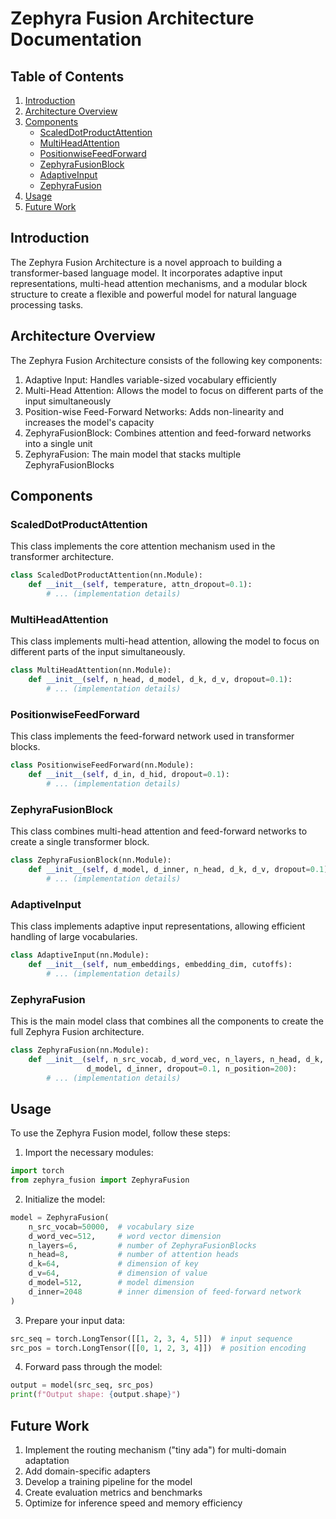 # Zephyra Fusion Architecture Documentation

## Table of Contents
1. [Introduction](#introduction)
2. [Architecture Overview](#architecture-overview)
3. [Components](#components)
   - [ScaledDotProductAttention](#scaleddotproductattention)
   - [MultiHeadAttention](#multiheadattention)
   - [PositionwiseFeedForward](#positionwisefeedforward)
   - [ZephyraFusionBlock](#zephyrafusionblock)
   - [AdaptiveInput](#adaptiveinput)
   - [ZephyraFusion](#zephyrafusion)
4. [Usage](#usage)
5. [Future Work](#future-work)

## Introduction

The Zephyra Fusion Architecture is a novel approach to building a transformer-based language model. It incorporates adaptive input representations, multi-head attention mechanisms, and a modular block structure to create a flexible and powerful model for natural language processing tasks.

## Architecture Overview

The Zephyra Fusion Architecture consists of the following key components:

1. Adaptive Input: Handles variable-sized vocabulary efficiently
2. Multi-Head Attention: Allows the model to focus on different parts of the input simultaneously
3. Position-wise Feed-Forward Networks: Adds non-linearity and increases the model's capacity
4. ZephyraFusionBlock: Combines attention and feed-forward networks into a single unit
5. ZephyraFusion: The main model that stacks multiple ZephyraFusionBlocks

## Components

### ScaledDotProductAttention

This class implements the core attention mechanism used in the transformer architecture.

```python
class ScaledDotProductAttention(nn.Module):
    def __init__(self, temperature, attn_dropout=0.1):
        # ... (implementation details)
```

### MultiHeadAttention

This class implements multi-head attention, allowing the model to focus on different parts of the input simultaneously.

```python
class MultiHeadAttention(nn.Module):
    def __init__(self, n_head, d_model, d_k, d_v, dropout=0.1):
        # ... (implementation details)
```

### PositionwiseFeedForward

This class implements the feed-forward network used in transformer blocks.

```python
class PositionwiseFeedForward(nn.Module):
    def __init__(self, d_in, d_hid, dropout=0.1):
        # ... (implementation details)
```

### ZephyraFusionBlock

This class combines multi-head attention and feed-forward networks to create a single transformer block.

```python
class ZephyraFusionBlock(nn.Module):
    def __init__(self, d_model, d_inner, n_head, d_k, d_v, dropout=0.1):
        # ... (implementation details)
```

### AdaptiveInput

This class implements adaptive input representations, allowing efficient handling of large vocabularies.

```python
class AdaptiveInput(nn.Module):
    def __init__(self, num_embeddings, embedding_dim, cutoffs):
        # ... (implementation details)
```

### ZephyraFusion

This is the main model class that combines all the components to create the full Zephyra Fusion architecture.

```python
class ZephyraFusion(nn.Module):
    def __init__(self, n_src_vocab, d_word_vec, n_layers, n_head, d_k, d_v,
                 d_model, d_inner, dropout=0.1, n_position=200):
        # ... (implementation details)
```

## Usage

To use the Zephyra Fusion model, follow these steps:

1. Import the necessary modules:

```python
import torch
from zephyra_fusion import ZephyraFusion
```

2. Initialize the model:

```python
model = ZephyraFusion(
    n_src_vocab=50000,  # vocabulary size
    d_word_vec=512,     # word vector dimension
    n_layers=6,         # number of ZephyraFusionBlocks
    n_head=8,           # number of attention heads
    d_k=64,             # dimension of key
    d_v=64,             # dimension of value
    d_model=512,        # model dimension
    d_inner=2048        # inner dimension of feed-forward network
)
```

3. Prepare your input data:

```python
src_seq = torch.LongTensor([[1, 2, 3, 4, 5]])  # input sequence
src_pos = torch.LongTensor([[0, 1, 2, 3, 4]])  # position encoding
```

4. Forward pass through the model:

```python
output = model(src_seq, src_pos)
print(f"Output shape: {output.shape}")
```

## Future Work

1. Implement the routing mechanism ("tiny ada") for multi-domain adaptation
2. Add domain-specific adapters
3. Develop a training pipeline for the model
4. Create evaluation metrics and benchmarks
5. Optimize for inference speed and memory efficiency